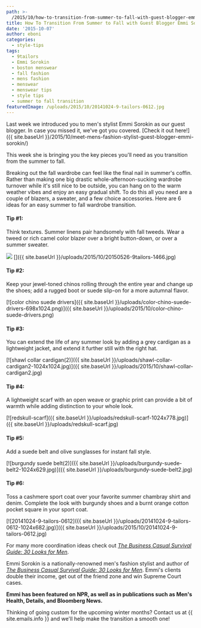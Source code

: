```yaml
---
path: >-
  /2015/10/how-to-transition-from-summer-to-fall-with-guest-blogger-emmi-sorokin/
title: How To Transition From Summer to Fall with Guest Blogger Emmi Sorokin
date: '2015-10-07'
author: eboni
categories:
  - style-tips
tags:
  - 9tailors
  - Emmi Sorokin
  - boston menswear
  - fall fashion
  - mens fashion
  - menswear
  - menswear tips
  - style tips
  - summer to fall transition
featuredImage: /uploads/2015/10/20141024-9-tailors-0612.jpg
---
```

Last week we introduced you to men's stylist Emmi Sorokin as our guest blogger. In case you missed it, we've got you covered. [Check it out here!]({{ site.baseUrl }}/2015/10/meet-mens-fashion-stylist-guest-blogger-emmi-sorokin/)

This week she is bringing you the key pieces you'll need as you transition from the summer to fall.

Breaking out the fall wardrobe can feel like the final nail in summer's coffin. Rather than making one big drastic whole-afternoon-sucking wardrobe turnover while it's still nice to be outside, you can hang on to the warm weather vibes and enjoy an easy gradual shift. To do this all you need are a couple of blazers, a sweater, and a few choice accessories. Here are 6 ideas for an easy summer to fall wardrobe transition. 

#### **Tip #1:**

Think textures. Summer linens pair handsomely with fall tweeds. Wear a tweed or rich camel color blazer over a bright button-down, or over a summer sweater.

 ![](https://s-media-cache-ak0.pinimg.com/736x/58/39/25/5839252965071656927ff351aa94d987.jpg) []({{ site.baseUrl }}/uploads/2015/10/20150526-9tailors-1466.jpg) 

#### **Tip #2:**

Keep your jewel-toned chinos rolling through the entire year and change up the shoes; add a rugged boot or suede slip-on for a more autumnal flavor.

[![color chino suede drivers]({{ site.baseUrl }}/uploads/color-chino-suede-drivers-698x1024.png)]({{ site.baseUrl }}/uploads/2015/10/color-chino-suede-drivers.png)

#### **Tip #3:**

You can extend the life of any summer look by adding a grey cardigan as a lightweight jacket, and extend it further still with the right hat.

[![shawl collar cardigan(2)]({{ site.baseUrl }}/uploads/shawl-collar-cardigan2-1024x1024.jpg)]({{ site.baseUrl }}/uploads/2015/10/shawl-collar-cardigan2.jpg)

#### **Tip #4:**

A lightweight scarf with an open weave or graphic print can provide a bit of warmth while adding distinction to your whole look.

[![redskull-scarf]({{ site.baseUrl }}/uploads/redskull-scarf-1024x778.jpg)]({{ site.baseUrl }}/uploads/redskull-scarf.jpg)

#### **Tip #5:**

Add a suede belt and olive sunglasses for instant fall style.

[![burgundy suede belt(2)]({{ site.baseUrl }}/uploads/burgundy-suede-belt2-1024x629.jpg)]({{ site.baseUrl }}/uploads/burgundy-suede-belt2.jpg)

#### **Tip #6:**

Toss a cashmere sport coat over your favorite summer chambray shirt and denim. Complete the look with burgundy shoes and a burnt orange cotton pocket square in your sport coat.

[![20141024-9-tailors-0612]({{ site.baseUrl }}/uploads/20141024-9-tailors-0612-1024x682.jpg)]({{ site.baseUrl }}/uploads/2015/10/20141024-9-tailors-0612.jpg)

For many more coordination ideas check out [_The Business Casual Survival Guide: 30 Looks for Men_](http://www.amazon.com/The-Business-Casual-Survival-Guide/dp/0615925138/).

Emmi Sorokin is a nationally-renowned men's fashion stylist and author of [_The Business Casual Survival Guide: 30 Looks for Men_](http://www.amazon.com/The-Business-Casual-Survival-Guide/dp/0615925138/). Emmi's clients double their income, get out of the friend zone and win Supreme Court cases.

**Emmi has been featured on NPR, as well as in publications such as Men's Health, Details, and Bloomberg News.**

Thinking of going custom for the upcoming winter months? Contact us at {{ site.emails.info }} and we'll help make the transition a smooth one!